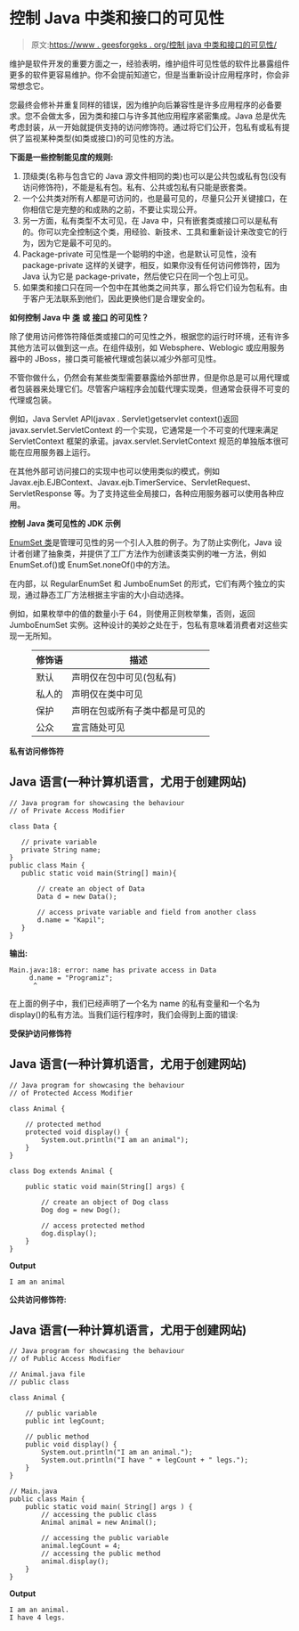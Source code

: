 # 控制 Java 中类和接口的可见性

> 原文:[https://www . geesforgeks . org/控制 java 中类和接口的可见性/](https://www.geeksforgeeks.org/controlling-the-visibility-of-class-and-interface-in-java/)

维护是软件开发的重要方面之一，经验表明，维护组件可见性低的软件比暴露组件更多的软件更容易维护。你不会提前知道它，但是当重新设计应用程序时，你会非常想念它。

您最终会修补并重复同样的错误，因为维护向后兼容性是许多应用程序的必备要求。您不会做太多，因为类和接口与许多其他应用程序紧密集成。Java 总是优先考虑封装，从一开始就提供支持的访问修饰符。通过将它们公开，包私有或私有提供了监视某种类型(如类或接口)的可见性的方法。

**下面是一些控制能见度的规则:**

1.  顶级类(名称与包含它的 Java 源文件相同的类)也可以是公共包或私有包(没有访问修饰符)，不能是私有包。私有、公共或包私有只能是嵌套类。
2.  一个公共类对所有人都是可访问的，也是最可见的，尽量只公开关键接口，在你相信它是完整的和成熟的之前，不要让实现公开。
3.  另一方面，私有类型不太可见，在 Java 中，只有嵌套类或接口可以是私有的。你可以完全控制这个类，用经验、新技术、工具和重新设计来改变它的行为，因为它是最不可见的。
4.  Package-private 可见性是一个聪明的中途，也是默认可见性，没有 package-private 这样的关键字，相反，如果你没有任何访问修饰符，因为 Java 认为它是 package-private，然后使它只在同一个包上可见。
5.  如果类和接口只在同一个包中在其他类之间共享，那么将它们设为包私有。由于客户无法联系到他们，因此更换他们是合理安全的。

**如何控制 Java 中** [**类**](https://www.geeksforgeeks.org/classes-objects-java/) **或** [**接口**](https://www.geeksforgeeks.org/interfaces-in-java/) **的可见性？**

除了使用访问修饰符降低类或接口的可见性之外，根据您的运行时环境，还有许多其他方法可以做到这一点。在组件级别，如 Websphere、Weblogic 或应用服务器中的 JBoss，接口类可能被代理或包装以减少外部可见性。

不管你做什么，仍然会有某些类型需要暴露给外部世界，但是你总是可以用代理或者包装器来处理它们。尽管客户端程序会加载代理实现类，但通常会获得不可变的代理或包装。

例如，Java Servlet API(javax . Servlet)getservlet context()返回 javax.servlet.ServletContext 的一个实现，它通常是一个不可变的代理来满足 ServletContext 框架的承诺。javax.servlet.ServletContext 规范的单独版本很可能在应用服务器上运行。

在其他外部可访问接口的实现中也可以使用类似的模式，例如 Javax.ejb.EJBContext、Javax.ejb.TimerService、ServletRequest、ServletResponse 等。为了支持这些全局接口，各种应用服务器可以使用各种应用。

**控制 Java 类可见性的 JDK 示例**

[EnumSet 类](https://www.geeksforgeeks.org/enumset-class-java/)是管理可见性的另一个引人入胜的例子。为了防止实例化，Java 设计者创建了抽象类，并提供了工厂方法作为创建该类实例的唯一方法，例如 EnumSet.of()或 EnumSet.noneOf()中的方法。

在内部，以 RegularEnumSet 和 JumboEnumSet 的形式，它们有两个独立的实现，通过静态工厂方法根据主宇宙的大小自动选择。

例如，如果枚举中的值的数量小于 64，则使用正则枚举集，否则，返回 JumboEnumSet 实例。这种设计的美妙之处在于，包私有意味着消费者对这些实现一无所知。

<figure class="table">

| 修饰语 | 描述 |
| --- | --- |
| 默认 | 声明仅在包中可见(包私有) |
| 私人的 | 声明仅在类中可见 |
| 保护 | 声明在包或所有子类中都是可见的 |
| 公众 | 宣言随处可见 |

</figure>

**私有访问修饰符**

## Java 语言(一种计算机语言，尤用于创建网站)

```
// Java program for showcasing the behaviour
// of Private Access Modifier

class Data {

   // private variable
   private String name;
}
public class Main {
   public static void main(String[] main){

       // create an object of Data
       Data d = new Data();

       // access private variable and field from another class
       d.name = "Kapil";
   }
}
```

**输出:**

```
Main.java:18: error: name has private access in Data
     d.name = "Programiz";
      ^
```

在上面的例子中，我们已经声明了一个名为 name 的私有变量和一个名为 display()的私有方法。当我们运行程序时，我们会得到上面的错误:

**受保护访问修饰符**

## Java 语言(一种计算机语言，尤用于创建网站)

```
// Java program for showcasing the behaviour
// of Protected Access Modifier

class Animal {

    // protected method
    protected void display() {
        System.out.println("I am an animal");
    }
}

class Dog extends Animal {

    public static void main(String[] args) {

        // create an object of Dog class
        Dog dog = new Dog();

        // access protected method
        dog.display();
    }
}
```

**Output**

```
I am an animal
```

**公共访问修饰符:**

## Java 语言(一种计算机语言，尤用于创建网站)

```
// Java program for showcasing the behaviour
// of Public Access Modifier

// Animal.java file
// public class

class Animal {

    // public variable
    public int legCount;

    // public method
    public void display() {
        System.out.println("I am an animal.");
        System.out.println("I have " + legCount + " legs.");
    }
}

// Main.java
public class Main {
    public static void main( String[] args ) {
        // accessing the public class
        Animal animal = new Animal();

        // accessing the public variable
        animal.legCount = 4;
        // accessing the public method
        animal.display();
    }
}
```

**Output**

```
I am an animal.
I have 4 legs.
```